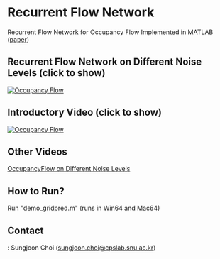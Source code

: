 # Recurrent Flow Network
Recurrent Flow Network for Occupancy Flow Implemented in MATLAB ([paper](http://cpslab.snu.ac.kr/publications/papers/2016_IROS_OccFlow.pdf))

## Recurrent Flow Network on Different Noise Levels (click to show)
[![Occupancy Flow](http://img.youtube.com/vi/twR3wYjwLrM/0.jpg)](https://www.youtube.com/watch?v=twR3wYjwLrM "Everything Is AWESOME")

## Introductory Video (click to show)
[![Occupancy Flow](http://img.youtube.com/vi/bWx6_HEHkSI/0.jpg)](https://www.youtube.com/watch?v=bWx6_HEHkSI "Everything Is AWESOME")

## Other Videos
[OccupancyFlow on Different Noise Levels](https://www.youtube.com/playlist?list=PLtWMojn4UVnyP3HTiRFBxGbZ6lShB16E7)

## How to Run?
Run "demo_gridpred.m" 
(runs in Win64 and Mac64)

## Contact
: Sungjoon Choi (sungjoon.choi@cpslab.snu.ac.kr)
